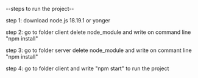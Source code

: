 
--steps to run the project--


step 1: download node.js 18.19.1 or yonger

step 2: go to folder client delete node_module and write on command line "npm install"

step 3: go to folder server delete node_module and write on commant line "npm install"

step 4: go to folder client and write "npm start" to run the project
